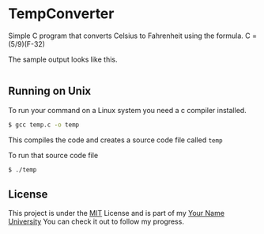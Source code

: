# TempConverter

Simple C program that converts Celsius to Fahrenheit using the formula.
C =(5/9)(F-32)


The sample output looks like this.

```bash
```

## Running on Unix

To run your command on a Linux system you need a c compiler installed.

```bash
$ gcc temp.c -o temp
```

This compiles the code and creates a source code file called `temp`

To run that source code file

```bash
$ ./temp
```

## License
This project is under the [MIT](https://choosealicense.com/licenses/mit/) License and is part of my [Your Name University](https://github.com/mbuthiya/Your-Name-University) You can check it out to follow my progress.
